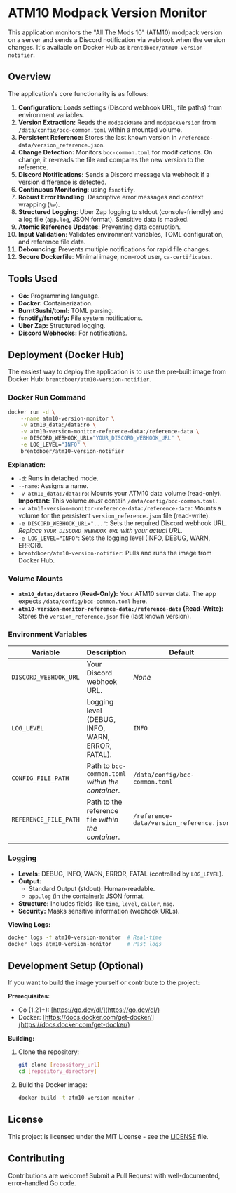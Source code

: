 # ATM10 Modpack Version Monitor

This application monitors the "All The Mods 10" (ATM10) modpack version on a server and sends a Discord notification via webhook when the version changes. It's available on Docker Hub as `brentdboer/atm10-version-notifier`.

## Overview

The application's core functionality is as follows:

1.  **Configuration:** Loads settings (Discord webhook URL, file paths) from environment variables.
2.  **Version Extraction:** Reads the `modpackName` and `modpackVersion` from `/data/config/bcc-common.toml` within a mounted volume.
3.  **Persistent Reference:** Stores the last known version in `/reference-data/version_reference.json`.
4.  **Change Detection:** Monitors `bcc-common.toml` for modifications.  On change, it re-reads the file and compares the new version to the reference.
5.  **Discord Notifications:** Sends a Discord message via webhook if a version difference is detected.
6. **Continuous Monitoring**: using `fsnotify`.
7. **Robust Error Handling**: Descriptive error messages and context wrapping (`%w`).
8. **Structured Logging**:  Uber Zap logging to stdout (console-friendly) and a log file (`app.log`, JSON format).  Sensitive data is masked.
9. **Atomic Reference Updates**: Preventing data corruption.
10. **Input Validation**:  Validates environment variables, TOML configuration, and reference file data.
11. **Debouncing**: Prevents multiple notifications for rapid file changes.
12. **Secure Dockerfile**: Minimal image, non-root user, `ca-certificates`.

## Tools Used

*   **Go:** Programming language.
*   **Docker:** Containerization.
*   **BurntSushi/toml:** TOML parsing.
*   **fsnotify/fsnotify:** File system notifications.
*   **Uber Zap:** Structured logging.
*   **Discord Webhooks:** For notifications.

## Deployment (Docker Hub)

The easiest way to deploy the application is to use the pre-built image from Docker Hub: `brentdboer/atm10-version-notifier`.

### Docker Run Command

```bash
docker run -d \
    --name atm10-version-monitor \
    -v atm10_data:/data:ro \
    -v atm10-version-monitor-reference-data:/reference-data \
    -e DISCORD_WEBHOOK_URL="YOUR_DISCORD_WEBHOOK_URL" \
    -e LOG_LEVEL="INFO" \
    brentdboer/atm10-version-notifier
```

**Explanation:**

*   `-d`: Runs in detached mode.
*   `--name`: Assigns a name.
*   `-v atm10_data:/data:ro`: Mounts your ATM10 data volume (read-only).  **Important:** This volume *must* contain `/data/config/bcc-common.toml`.
*   `-v atm10-version-monitor-reference-data:/reference-data`: Mounts a volume for the persistent `version_reference.json` file (read-write).
*   `-e DISCORD_WEBHOOK_URL="..."`: Sets the required Discord webhook URL. *Replace `YOUR_DISCORD_WEBHOOK_URL` with your actual URL.*
*   `-e LOG_LEVEL="INFO"`: Sets the logging level (INFO, DEBUG, WARN, ERROR).
*   `brentdboer/atm10-version-notifier`:  Pulls and runs the image from Docker Hub.

### Volume Mounts

*   **`atm10_data:/data:ro` (Read-Only):** Your ATM10 server data.  The app expects `/data/config/bcc-common.toml` here.
*   **`atm10-version-monitor-reference-data:/reference-data` (Read-Write):** Stores the `version_reference.json` file (last known version).

### Environment Variables

| Variable              | Description                                        | Default                                  | Required |
| --------------------- | -------------------------------------------------- | ---------------------------------------- | -------- |
| `DISCORD_WEBHOOK_URL` | Your Discord webhook URL.                          | *None*                                   | Yes      |
| `LOG_LEVEL`           | Logging level (DEBUG, INFO, WARN, ERROR, FATAL).   | `INFO`                                   | No       |
| `CONFIG_FILE_PATH`    | Path to `bcc-common.toml` *within the container*.  | `/data/config/bcc-common.toml`           | No       |
| `REFERENCE_FILE_PATH` | Path to the reference file *within the container*. | `/reference-data/version_reference.json` | No       |

### Logging

*   **Levels:** DEBUG, INFO, WARN, ERROR, FATAL (controlled by `LOG_LEVEL`).
*   **Output:**
    *   Standard Output (stdout): Human-readable.
    *   `app.log` (in the container): JSON format.
*   **Structure:** Includes fields like `time`, `level`, `caller`, `msg`.
*   **Security:** Masks sensitive information (webhook URLs).

**Viewing Logs:**

```bash
docker logs -f atm10-version-monitor  # Real-time
docker logs atm10-version-monitor     # Past logs
```

## Development Setup (Optional)

If you want to build the image yourself or contribute to the project:

**Prerequisites:**

*   Go (1.21+): [https://go.dev/dl/](https://go.dev/dl/)
*   Docker: [https://docs.docker.com/get-docker/](https://docs.docker.com/get-docker/)

**Building:**

1.  Clone the repository:
    ```bash
    git clone [repository_url]
    cd [repository_directory]
    ```
2.  Build the Docker image:
    ```bash
    docker build -t atm10-version-monitor .
    ```

## License

This project is licensed under the MIT License - see the [LICENSE](LICENSE) file.

## Contributing

Contributions are welcome!  Submit a Pull Request with well-documented, error-handled Go code.
